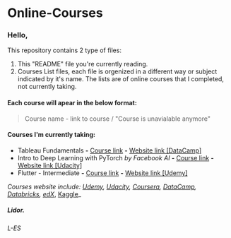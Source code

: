 # Online-Courses
### Hello,

This repository contains 2 type of files:
  1. This "README" file you're currently reading.
  2. Courses List files, each file is orgenized in a different way or subject indicated by it's name.
      The lists are of online courses that I completed, not currently taking.

#### Each course will apear in the below format:
> Course name - link to course / "Course is unavialable anymore"

#### Courses I'm currently taking:
  - Tableau Fundamentals **-** [Course link](https://www.datacamp.com/learn/skill-tracks/tableau-fundamentals) **-** [Website link [DataCamp]](https://www.datacamp.com)
  - Intro to Deep Learning with PyTorch _by Facebook AI_ **-** [Course link](https://www.udacity.com/course/deep-learning-pytorch--ud188) **-** [Website link [Udacity]](https://www.udacity.com/)
  - Flutter - Intermediate **-** [Course link](https://www.udemy.com/course/flutter-intermediate/) **-** [Website link [Udemy]](https://www.udemy.com/)

_Courses website include: [Udemy](https://www.udemy.com/), [Udacity](https://www.udacity.com/), [Coursera](https://www.coursera.org/), [DataCamp](http://www.datacamp.com/), [Databricks](https://databricks.com/learn/training/home), [edX](https://www.edx.org/)_, [Kaggle](https://www.kaggle.com/)_

##### Lidor.
###### L-ES

